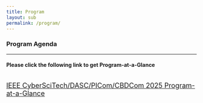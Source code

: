 ```yaml
---
title: Program
layout: sub
permalink: /program/
--- 
```


<h3>Program Agenda</h3>

<hr/>
<h4>Please click the following link to get Program-at-a-Glance</h4>
<br>
<a href="/2025/assets/images/CyberSciTech_DASC_PICom_CBDCom 2025 Program - Program at a Glance.png" target="_blank" style="font-size: 18px;"><u>IEEE CyberSciTech/DASC/PICom/CBDCom 2025 Program-at-a-Glance</u></a>
